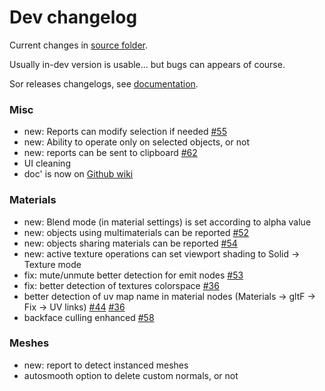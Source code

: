 # Dev changelog

Current changes in [source folder](https://github.com/Vinc3r/BlenderScripts/tree/master/nothing-is-3d).

Usually in-dev version is usable... but bugs can appears of course.

Sor releases changelogs, see [documentation](https://github.com/Vinc3r/ReTiCo/wiki/Changelog).

### Misc

- new: Reports can modify selection if needed [#55](https://github.com/Vinc3r/ReTiCo/issues/55)
- new: Ability to operate only on selected objects, or not
- new: reports can be sent to clipboard [#62](https://github.com/Vinc3r/ReTiCo/issues/62)
- UI cleaning
- doc' is now on [Github wiki](https://github.com/Vinc3r/ReTiCo/wiki)

### Materials

- new: Blend mode (in material settings) is set according to alpha value
- new: objects using multimaterials can be reported [#52](https://github.com/Vinc3r/ReTiCo/issues/52)
- new: objects sharing materials can be reported [#54](https://github.com/Vinc3r/ReTiCo/issues/54)
- new: active texture operations can set viewport shading to Solid -> Texture mode
- fix: mute/unmute better detection for emit nodes [#53](https://github.com/Vinc3r/ReTiCo/issues/53)
- fix: better detection of textures colorspace [#36](https://github.com/Vinc3r/ReTiCo/issues/36)
- better detection of uv map name in material nodes (Materials -> gltF -> Fix -> UV links) [#44](https://github.com/Vinc3r/ReTiCo/issues/44) [#36](https://github.com/Vinc3r/ReTiCo/issues/36)
- backface culling enhanced [#58](https://github.com/Vinc3r/ReTiCo/issues/58)

### Meshes

- new:  report to detect instanced meshes
- autosmooth option to delete custom normals, or not